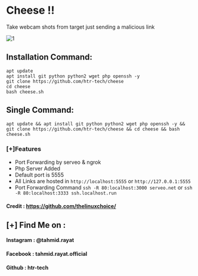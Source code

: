 # Cheese !!
Take webcam shots from target just sending a malicious link

<img src="https://i.ibb.co/9grHxRy/1.jpg" alt="1" border="0">

## Installation Command:
```
apt update
apt install git python python2 wget php openssh -y
git clone https://github.com/htr-tech/cheese
cd cheese
bash cheese.sh
```
## Single Command:
```
apt update && apt install git python python2 wget php openssh -y && git clone https://github.com/htr-tech/cheese && cd cheese && bash cheese.sh
```
### [+]Features
* Port Forwarding by serveo & ngrok
* Php Server Added
* Default port is 5555
* All Links are hosted in `http://localhost:5555` or `http://127.0.0.1:5555`
* Port Forwarding Command
```ssh -R 80:localhost:3000 serveo.net```  or  ```ssh -R 80:localhost:3333 ssh.localhost.run```

#### Credit : https://github.com/thelinuxchoice/

    
## [+] Find Me on :
#### Instagram : @tahmid.rayat
#### Facebook : tahmid.rayat.official
#### Github : htr-tech
